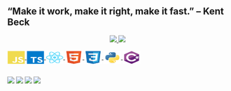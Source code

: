 ## “Make it work, make it right, make it fast.” – Kent Beck

<div align="center">

  <a href="https://github.com/zonaedhossain">
  <img height="180em" src="https://github-readme-stats.vercel.app/api?username=zonaedhossain&show_icons=true&theme=dracula&include_all_commits=true&count_private=true"/>

  <img height="180em" src="https://github-readme-stats.vercel.app/api/top-langs/?username=zonaedhossain&layout=compact&langs_count=7&theme=dracula"/>

</div>

<div style="display: inline_block"><br>
  <img align="center" alt="zonaedhossain" height="30" width="40" src="https://raw.githubusercontent.com/devicons/devicon/master/icons/javascript/javascript-plain.svg">
  <img align="center" alt="zonaedhossain-js" height="30" width="40" src="https://raw.githubusercontent.com/devicons/devicon/master/icons/typescript/typescript-plain.svg">

  <img align="center" alt="zonaedhossain-react" height="30" width="40" src="https://raw.githubusercontent.com/devicons/devicon/master/icons/react/react-original.svg">

  <img align="center" alt="zonaedhossain-HTML" height="30" width="40" src="https://raw.githubusercontent.com/devicons/devicon/master/icons/html5/html5-original.svg">
  <img align="center" alt="zonaedhossain-CSS" height="30" width="40" src="https://raw.githubusercontent.com/devicons/devicon/master/icons/css3/css3-original.svg">
  <img align="center" alt="zonaedhossain-Python" height="30" width="40" src="https://raw.githubusercontent.com/devicons/devicon/master/icons/python/python-original.svg">
  <img align="center" alt="zonaedhossain-Csharp" height="30" width="40" src="https://raw.githubusercontent.com/devicons/devicon/master/icons/csharp/csharp-original.svg">

  ##

<div> 
  <a href="https://instagram.com/zonaedh" target="_blank"><img src="https://img.shields.io/badge/-Instagram-%23E4405F?style=for-the-badge&logo=instagram&logoColor=white" target="_blank"></a>
  <a href="https://facebook.com/zonaedh" target="_blank"><img src="https://img.shields.io/badge/Facebook-1877F2?style=for-the-badge&logo=facebook&logoColor=white" target="_blank"></a>
  <a href = "mailto:zonaed.ain@gmail.com"><img src="https://img.shields.io/badge/-Gmail-%23333?style=for-the-badge&logo=gmail&logoColor=white" target="_blank"></a>
  <a href="https://bd.linkedin.com/in/zonaed24" target="_blank"><img src="https://img.shields.io/badge/-LinkedIn-%230077B5?style=for-the-badge&logo=linkedin&logoColor=white" target="_blank"></a> 
</div>